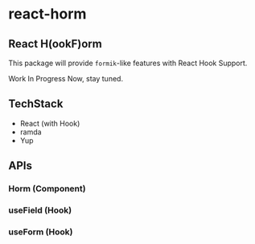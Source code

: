 # react-horm

## React H(ookF)orm

This package will provide `formik`-like features with React Hook Support.

Work In Progress Now, stay tuned.

## TechStack

- React (with Hook)
- ramda
- Yup

## APIs

### Horm (Component)

### useField (Hook)

### useForm (Hook)

